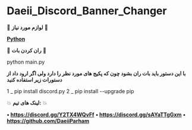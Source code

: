 # Daeii_Discord_Banner_Changer

📝 **لوازم مورد نیاز** 📝

**[Python](https://www.python.org/)**

🤖 **ران کردن بات** 🤖

python main.py

**با این دستور باید بات ران بشود چون که پکیج های مورد نظر را دارد ولی اگر ارود داد از دستورات زیر استفاده کنید** 

1 _ pip install discord.py
2 _ pip install --upgrade pip

💥 **لینک های تیم:** 💥

**• https://discord.gg/Y2TX4WQvFf**
**• https://discord.gg/sAYaTTgGxm**
**• https://github.com/DaeiiParham**

